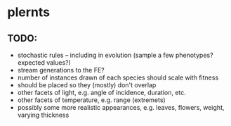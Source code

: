 # plernts

## TODO:
* stochastic rules – including in evolution (sample a few phenotypes? expected values?)
* stream generations to the FE?
* number of instances drawn of each species should scale with fitness
* should be placed so they (mostly) don't overlap
* other facets of light, e.g. angle of incidence, duration, etc.
* other facets of temperature, e.g. range (extremets)
* possibly some more realistic appearances, e.g. leaves, flowers, weight, varying thickness

